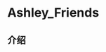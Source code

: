 <!--
 * @Description:
 * @version: v1.0.0
 * @Author: GaoMingze
 * @Date: 2025-09-09 15:40:45
 * @LastEditors: GaoMingze
 * @LastEditTime: 2025-09-10 15:04:25
-->

# Ashley_Friends

## 介绍
